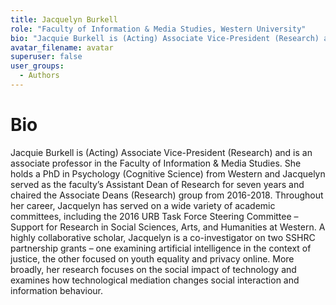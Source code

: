 ```yaml
---
title: Jacquelyn Burkell
role: "Faculty of Information & Media Studies, Western University"
bio: "Jacquie Burkell is (Acting) Associate Vice-President (Research) and is an associate professor in the Faculty of Information & Media Studies. She holds a PhD in Psychology (Cognitive Science) from Western and Jacquelyn served as the faculty’s Assistant Dean of Research for seven years and chaired the Associate Deans (Research) group from 2016-2018. Throughout her career, Jacquelyn has served on a wide variety of academic committees, including the 2016 URB Task Force Steering Committee – Support for Research in Social Sciences, Arts, and Humanities at Western. A highly collaborative scholar, Jacquelyn is a co-investigator on two SSHRC partnership grants – one examining artificial intelligence in the context of justice, the other focused on youth equality and privacy online. More broadly, her research focuses on the social impact of technology and examines how technological mediation changes social interaction and information behaviour."
avatar_filename: avatar
superuser: false
user_groups:
  - Authors
---
```


# Bio
Jacquie Burkell is (Acting) Associate Vice-President (Research) and is an associate professor in the Faculty of Information & Media Studies. She holds a PhD in Psychology (Cognitive Science) from Western and Jacquelyn served as the faculty’s Assistant Dean of Research for seven years and chaired the Associate Deans (Research) group from 2016-2018. Throughout her career, Jacquelyn has served on a wide variety of academic committees, including the 2016 URB Task Force Steering Committee – Support for Research in Social Sciences, Arts, and Humanities at Western. A highly collaborative scholar, Jacquelyn is a co-investigator on two SSHRC partnership grants – one examining artificial intelligence in the context of justice, the other focused on youth equality and privacy online. More broadly, her research focuses on the social impact of technology and examines how technological mediation changes social interaction and information behaviour.